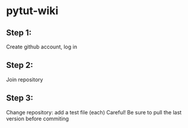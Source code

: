 # pytut-wiki

## Step 1:
Create github account, log in

## Step 2:
Join repository

## Step 3:
Change repository: add a test file (each)
Careful! Be sure to pull the last version before commiting
